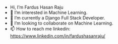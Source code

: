 - Hi, I’m Fardus Hasan Raju
- 👀 I’m interested in Machine Learning.
- 🌱 I’m currently a Django Full Stack Developer.
- 💞️ I’m looking to collaborate on Machine Learning.
- 📫 How to reach me linkedin: https://www.linkedin.com/in/fardushasanraju/

<!---
fhraju/fhraju is a ✨ special ✨ repository because its `README.md` (this file) appears on your GitHub profile.
You can click the Preview link to take a look at your changes.
--->

